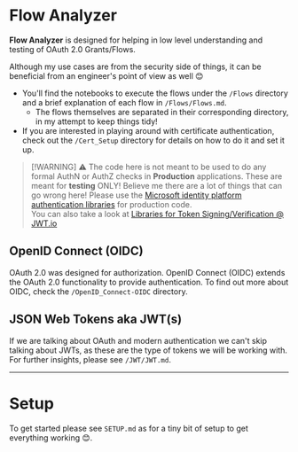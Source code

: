 # Flow Analyzer
**Flow Analyzer** is designed for helping in low level understanding and testing of OAuth 2.0 Grants/Flows.

Although my use cases are from the security side of things, it can be beneficial from an engineer's point of view as well 😊     
- You'll find the notebooks to execute the flows under the `/Flows` directory and a brief explanation of each flow in `/Flows/Flows.md`.
    - The flows themselves are separated in their corresponding directory, in my attempt to keep things tidy!
- If you are interested in playing around with certificate authentication, check out the `/Cert_Setup` directory for details on how to do it and set it up.
    
> [!WARNING] ⚠ The code here is not meant to be used to do any formal AuthN or AuthZ checks in **Production** applications. These are meant for **testing** ONLY! Believe me there are a lot of things that can go wrong here!
> Please use the [Microsoft identity platform authentication libraries](https://learn.microsoft.com/en-us/entra/identity-platform/reference-v2-libraries) for production code.  
> You can also take a look at [Libraries for Token Signing/Verification @ JWT.io](https://jwt.io/libraries)

## OpenID Connect (OIDC)
OAuth 2.0 was designed for authorization. OpenID Connect (OIDC) extends the OAuth 2.0 functionality to provide authentication. To find out more about OIDC, check the `/OpenID_Connect-OIDC` directory.

## JSON Web Tokens aka JWT(s) 
If we are talking about OAuth and modern authentication we can't skip talking about JWTs, as these are the type of tokens we will be working with.
For further insights, please see `/JWT/JWT.md`.

---   
# Setup
To get started please see `SETUP.md` as for a tiny bit of setup to get everything working 😊.
